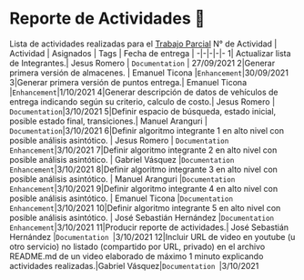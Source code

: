 # Reporte de Actividades 📝
Lista de actividades realizadas para el [Trabajo Parcial](https://github.com/JesusRomeroRivera/cc41-tf-201910711-201910295-201911572-201910149-201914885/milestone/1?closed=1)
N° de Actividad | Actividad | Asignados | Tags | Fecha de entrega | 
-|-|-|-|-
1| Actualizar lista de Integrantes.| Jesus Romero |  `Documentation` | 27/09/2021
2|Generar primera versión de almacenes. | Emanuel Ticona |`Enhancement`|30/09/2021
3|Generar primera versión de puntos entrega.| Emanuel Ticona |`Enhancement`|1/10/2021
4|Generar descripción de datos de vehículos de entrega indicando según su criterio, calculo de costo.| Jesus Romero |  `Documentation`|3/10/2021
5|Definir espacio de búsqueda, estado inicial, posible estado final, transiciones.| Manuel Aranguri |  `Documentation`|3/10/2021
6|Definir algoritmo integrante 1 en alto nivel con posible análisis asintótico. | Jesus Romero | `Documentation Enhancement`|3/10/2021
7|Definir algoritmo integrante 2 en alto nivel con posible análisis asintótico. | Gabriel Vásquez |`Documentation  Enhancement`|3/10/2021
8|Definir algoritmo integrante 3 en alto nivel con posible análisis asintótico. | Manuel Aranguri |`Documentation Enhancement`|3/10/2021
9|Definir algoritmo integrante 4 en alto nivel con posible análisis asintótico. | Emanuel Ticona |`Documentation  Enhancement`|3/10/2021
10|Definir algoritmo integrante 5 en alto nivel con posible análisis asintótico. | José Sebastián Hernández |`Documentation  Enhancement`|3/10/2021
11|Producir reporte de actividades.| José Sebastián Hernández |`Documentation `|3/10/2021
12|Incluir URL de video en youtube (u otro servicio) no listado (compartido por URL, privado) en el archivo README.md de un video elaborado de máximo 1 minuto explicando actividades realizadas.|Gabriel Vásquez|`Documentation `|3/10/2021
